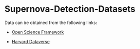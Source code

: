 # Supernova-Detection-Datasets

Data can be obtained from the following links:

 -  [Open Science Framework](https://osf.io/qj3bw/)
 
 -  [Harvard Dataverse](https://dataverse.harvard.edu/dataset.xhtml?persistentId=doi:10.7910/DVN/JGO6VI#)

